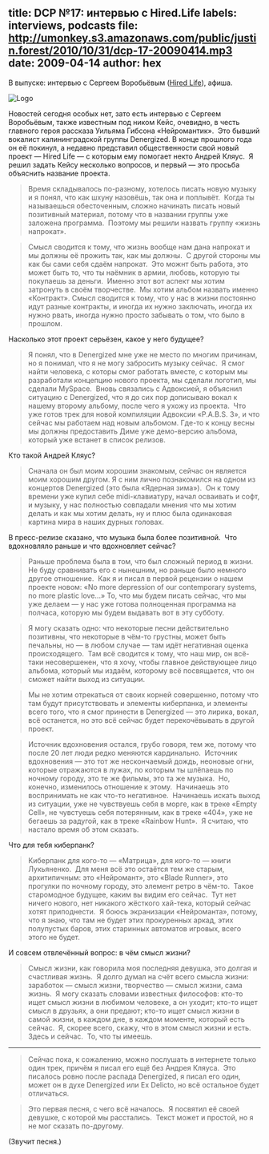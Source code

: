 title: DCP №17: интервью с Hired.Life
labels: interviews, podcasts
file: http://umonkey.s3.amazonaws.com/public/justin.forest/2010/10/31/dcp-17-20090414.mp3
date: 2009-04-14
author: hex
---
В выпуске: интервью с Сергеем Воробьёвым ([Hired Life][]), афиша.

<img src="http://i44.tinypic.com/11uzxpe.jpg" alt="Logo" class="right" />

Новостей сегодня особых нет, зато есть интервью с Сергеем Воробьёвым, также
известным под ником Кейс, очевидно, в честь главного героя рассказа Уильяма
Гибсона «Нейромантик».  Это бывший вокалист калининградской группы Denergized.
В конце прошлого года он её покинул, а недавно представил общественности свой
новый проект — Hired Life — с которым ему помогает некто Андрей Кляус.  Я решил
задать Кейсу несколько вопросов, и первый — это просьба объяснить название
проекта.

> Время складывалось по-разному, хотелось писать новую музыку и я понял, что как
> шхуну назовёшь, так она и поплывёт.  Когда ты называешься обесточенным, сложно
> начинать писать новый позитивный материал, потому что в названии группы уже
> заложена программа.  Поэтому мы решили назвать группу «жизнь напрокат».

> Смысл сводится к тому, что жизнь вообще нам дана напрокат и мы должны её
> прожить так, как мы должны.  С другой стороны мы как бы сами себя сдаём
> напрокат.  Это можнт быть работа, это может быть то, что ты наёмник в армии,
> любовь, которую ты покупаешь за деньги.  Именно этот вот аспект мы хотим
> затронуть в своём творчестве.  Мы хотим альбом назвать именно «Контракт».
> Смысл сводится к тому, что у нас в жизни постоянно идут разные контракты, и
> иногда их нужно заключать, иногда их нужно рвать, иногда нужно просто забывать
> о том, что было в прошлом.

Насколько этот проект серьёзен, какое у него будущее?

> Я понял, что в Denergized мне уже не место по многим причинам, но я понимал,
> что я не могу забросить музыку сейчас.  Я смог найти человека, с которы смог
> работать вместе, с которым мы разработали концепцию нового проекта, мы сделали
> логотип, мы сделали MySpace.  Вновь связались с Адвоксией, я объяснил
> ситуацию с Denergized, что я до сих пор дописываю вокал к нашему второму
> альбому, после чего я ухожу из проекта.  Что уже готов трек для новой
> компиляции Адвоксии «P.A.B.S. 3», и что сейчас мы работаем над новым альбомом.
> Где-то к концу весны мы должны предоставить Диме уже демо-версию альбома,
> который уже встанет в список релизов.

Кто такой Андрей Кляус?

> Сначала он был моим хорошим знакомым, сейчас он является моим хорошим другом.
> Я с ним лично познакомился на одном из концертов Denergized (это была «Ядерная
> зима»).  Он к тому времени уже купил себе midi-клавиатуру, начал осваивать и
> софт, и музыку, у нас полностью совпадали мнения что мы хотим делать и как мы
> хотим делать, ну и плюс была одинаковая картина мира в наших дурных головах.

В пресс-релизе сказано, что музыка была более позитивной.  Что вдохновляло раньше и что вдохновляет сейчас?

> Раньше проблема была в том, что был сложный период в жизни.  Не буду
> сравнивать его с нынешним, но раньше было немного другое отношение.  Как я и
> писал в первой рецензии о нашем проекте новом: «No more depression of our
> contemporary systems, no more plastic love...»  То, что мы будем писать
> сейчас, что мы уже делаем — у нас уже готова полноценная программа на полчаса,
> которую мы будем выдавать вот в эту субботу.

> Я могу сказать одно: что некоторые песни действительно позитивны, что
> некоторые в чём-то грустны, может быть печальны, но — в любом случае — там
> идёт негативная оценка происходящего.  Там всё сводится к тому, что наш мир,
> он всё-таки несовершенен, что я хочу, чтобы главное действующее лицо альбома,
> который мы издаём, которому всё посвящается, что он сможет найти выход из
> ситуации.

> Мы не хотим отрекаться от своих корней совершенно, потому что там будут
> присутствовать и элементы киберпанка, и элементы всего того, что я смог
> принести в Denergized — это лирика, вокал, всё останется, но это всё сейчас
> будет перекочёвывать в другой проект.

> Источник вдохновения остался, грубо говоря, тем же, потому что после 20 лет
> люди редко меняются кардинально.  Источник вдохновения — это тот же
> нескончаемый дождь, неоновые огни, которые отражаются в лужах, по которым ты
> шлёпаешь по ночному городу, это те же фильмы, это та же музыка.  Но, конечно,
> изменилось отношение к этому.  Начинаешь это воспринимать не как что-то
> негативное.  Начинаешь искать выход из ситуации, уже не чувствуешь себя в
> морге, как в треке «Empty Cell», не чувстуешь себя потерянным, как в треке
> «404», уже не бегаешь за радугой, как в треке «Rainbow Hunt».  Я считаю, что
> настало время об этом сказать.

Что для тебя киберпанк?

> Киберпанк для кого-то — «Матрица», для кого-то — книги Лукьяненко.  Для меня
> всё это остаётся тем же старым, архитипичным: это «Нейромант», это «Blade
> Runner», это прогулки по ночному городу, это элемент ретро в чём-то.  Такое
> старомодное будущее, каким вы видим его сейчас.  Тут нет ничего нового, нет
> никакого жёсткого хай-тека, который сейчас хотят приподнести.  Я боюсь
> экранизации «Нейроманта», потому, что я знаю, что там не будет этих
> прокуренных аркад, этих полупустых баров, этих старинных автоматов игровых,
> всего этого не будет.

И совсем отвлечённый вопрос: в чём смысл жизни?

> Смысл жизни, как говорила моя последняя девушка, это долгая и счастливая
> жизнь.  Я долго думал на счёт всего смысла жизни: заработок — смысл жизни,
> творчество — смысл жизни, сама жизнь.  Я могу сказать словами известных
> философов: кто-то ищет смысл жизни в любимом человеке, а он уходит; кто-то
> ищет смысл в друзьях, а они предают; кто-то ищет смысл жизни в самой жизни, в
> каждом дне, в каждом моменте, который есть сейчас.  Я, скорее всего, скажу,
> что в этом смысл жизни и есть.  Здесь и сейчас.  То, что ты имеешь.

----

> Сейчас пока, к сожалению, можно послушать в интернете только один трек, причём
> я писал его ещё без Андрея Кляуса.  Это писалось ровно после распада
> Denergized, я писал его один, может он в духе Denergized или Ex Delicto, но
> всё остальное будет отличаться.

> Это первая песня, с чего всё началось.  Я посвятил её своей девушке, с которой
> мы расстались.  Текст может и простой, но я не мог сказать по-другому.

(Звучит песня.)

[Hired Life]: http://www.myspace.com/hiredlife
